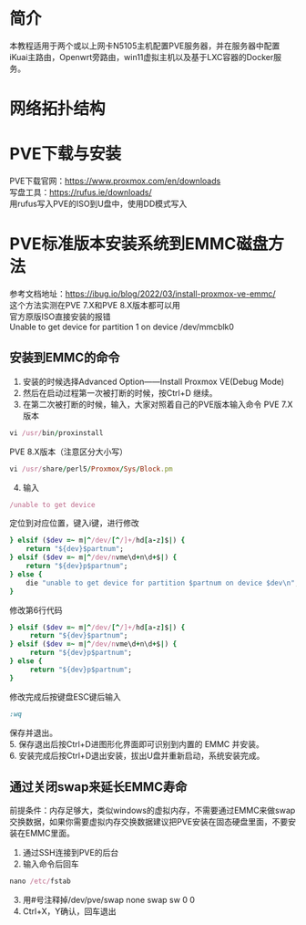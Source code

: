 # 简介
本教程适用于两个或以上网卡N5105主机配置PVE服务器，并在服务器中配置iKuai主路由，Openwrt旁路由，win11虚拟主机以及基于LXC容器的Docker服务。
# 网络拓扑结构
# PVE下载与安装
PVE下载官网：https://www.proxmox.com/en/downloads  
写盘工具：https://rufus.ie/downloads/  
用rufus写入PVE的ISO到U盘中，使用DD模式写入  
# PVE标准版本安装系统到EMMC磁盘方法
参考文档地址：https://ibug.io/blog/2022/03/install-proxmox-ve-emmc/  
这个方法实测在PVE 7.X和PVE 8.X版本都可以用  
官方原版ISO直接安装的报错  
Unable to get device for partition 1 on device /dev/mmcblk0  
## 安装到EMMC的命令
1. 安装的时候选择Advanced Option——Install Proxmox VE(Debug Mode)
2. 然后在启动过程第一次被打断的时候，按Ctrl+D 继续。
3. 在第二次被打断的时候，输入，大家对照着自己的PVE版本输入命令
  PVE 7.X版本
```ruby
vi /usr/bin/proxinstall
```
  PVE 8.X版本（注意区分大小写）
```ruby
vi /usr/share/perl5/Proxmox/Sys/Block.pm
```
4. 输入  
```ruby
/unable to get device  
```
  定位到对应位置，键入i键，进行修改
```ruby
} elsif ($dev =~ m|^/dev/[^/]+/hd[a-z]$|) {
    return "${dev}$partnum";
} elsif ($dev =~ m|^/dev/nvme\d+n\d+$|) {
    return "${dev}p$partnum";
} else {
    die "unable to get device for partition $partnum on device $dev\n";
}
```
  修改第6行代码
```ruby
} elsif ($dev =~ m|^/dev/[^/]+/hd[a-z]$|) {
     return "${dev}$partnum";
} elsif ($dev =~ m|^/dev/nvme\d+n\d+$|) {
     return "${dev}p$partnum";
} else {
     return "${dev}p$partnum";
} 
```
  修改完成后按键盘ESC键后输入
```ruby
:wq
```
  保存并退出。  
5. 保存退出后按Ctrl+D进图形化界面即可识别到内置的 EMMC 并安装。  
6. 安装完成后按Ctrl+D退出安装，拔出U盘并重新启动，系统安装完成。  
## 通过关闭swap来延长EMMC寿命  
前提条件：内存足够大，类似windows的虚拟内存，不需要通过EMMC来做swap交换数据，如果你需要虚拟内存交换数据建议把PVE安装在固态硬盘里面，不要安装在EMMC里面。  
1. 通过SSH连接到PVE的后台  
2. 输入命令后回车
```ruby
nano /etc/fstab
```
3. 用#号注释掉/dev/pve/swap none swap sw 0 0
4. Ctrl+X，Y确认，回车退出
